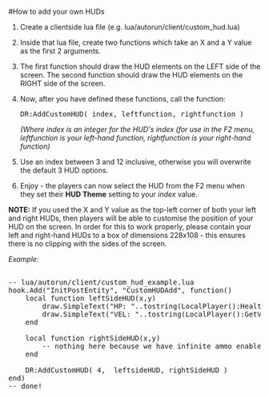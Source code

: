 #How to add your own HUDs

1. Create a clientside lua file (e.g. lua/autorun/client/custom_hud.lua)
2. Inside that lua file, create two functions which take an X and a Y value as the first 2 arguments.
3. The first function should draw the HUD elements on the LEFT side of the screen. The second function should draw the HUD elements on the RIGHT side of the screen.
4. Now, after you have defined these functions, call the function: <pre>DR:AddCustomHUD( index, leftfunction, rightfunction )</pre>
*(Where index is an integer for the HUD's index (for use in the F2 menu, leftfunction is your left-hand function, rightfunction is your right-hand function)*


5. Use an index between 3 and 12 inclusive, otherwise you will overwrite the default 3 HUD options.
6. Enjoy - the players can now select the HUD from the F2 menu when they set their **HUD Theme** setting to your *index* value. 

**NOTE:** If you used the X and Y value as the top-left corner of both your left and right HUDs, then players will be able to customise the position of your HUD on the screen. In order for this to work properly, please contain your left and right-hand HUDs to a box of dimensions 228x108 - this ensures there is no clipping with the sides of the screen.

*Example:*
<pre>

-- lua/autorun/client/custom_hud_example.lua
hook.Add("InitPostEntity", "CustomHUDAdd", function()
	local function leftSideHUD(x,y)
		draw.SimpleText("HP: "..tostring(LocalPlayer():Health()), "deathrun_hud_Large", x,y, Color(255,255,255))
		draw.SimpleText("VEL: "..tostring(LocalPlayer():GetVelocity():Length2D()), "deathrun_hud_Large", x,y+55, Color(255,255,255))
	end

	local function rightSideHUD(x,y)
		-- nothing here because we have infinite ammo enabled anyways
	end

	DR:AddCustomHUD( 4,  leftsideHUD, rightSideHUD )
end)
-- done!
</pre>